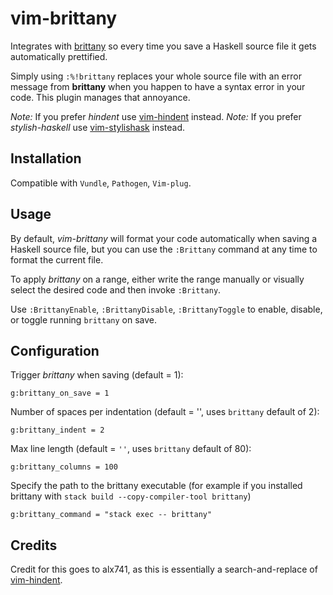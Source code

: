 # vim-brittany

Integrates with [brittany](https://github.com/lspitzner/brittany) so every time
you save a Haskell source file it gets automatically prettified.

Simply using `:%!brittany` replaces your whole source file with an error message
from **brittany** when you happen to have a syntax error in your code. This
plugin manages that annoyance.

_Note:_ If you prefer _hindent_ use
[vim-hindent](https://github.com/alx741/vim-hindent) instead.
_Note:_ If you prefer _stylish-haskell_ use
[vim-stylishask](https://github.com/alx741/vim-stylishask) instead.

## Installation

Compatible with `Vundle`, `Pathogen`, `Vim-plug`.

## Usage

By default, _vim-brittany_ will format your code automatically when saving a
Haskell source file, but you can use the `:Brittany` command at any time to
format the current file.

To apply _brittany_ on a range, either write the range manually or visually
select the desired code and then invoke `:Brittany`.

Use `:BrittanyEnable`, `:BrittanyDisable`, `:BrittanyToggle` to enable, disable, or
toggle running `brittany` on save.

## Configuration

Trigger _brittany_ when saving (default = 1):

```vim
g:brittany_on_save = 1
```

Number of spaces per indentation (default = '', uses `brittany` default of 2):

```vim
g:brittany_indent = 2
```

Max line length (default = `''`, uses `brittany` default of 80):

```vim
g:brittany_columns = 100
```

Specify the path to the brittany executable (for example if you installed brittany with `stack build --copy-compiler-tool brittany`)

```vim
g:brittany_command = "stack exec -- brittany"
```

## Credits

Credit for this goes to alx741, as this is essentially a search-and-replace of
[vim-hindent](https://github.com/alx741/vim-hindent).
